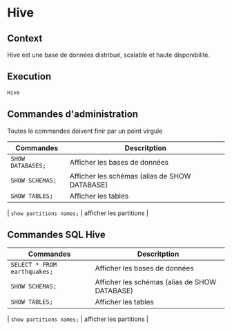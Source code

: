 # Hive


## Context

Hive est une base de données distribué, scalable et haute disponibilité.


## Execution

```bash
Hive
```

## Commandes d'administration

Toutes le commandes doivent finir par un point virgule

| Commandes | Descritption |
|---------- |------------- |
| ```SHOW DATABASES;``` | Afficher les bases de données |
| ```SHOW SCHEMAS;``` | Afficher les schémas (alias de SHOW DATABASE) |
| ```SHOW TABLES;``` | Afficher les tables |

| ```show partitions names;``` | afficher les partitions |

## Commandes SQL Hive

| Commandes | Descritption |
|---------- |------------- |
| ```SELECT * FROM earthquakes;``` | Afficher les bases de données |
| ```SHOW SCHEMAS;``` | Afficher les schémas (alias de SHOW DATABASE) |
| ```SHOW TABLES;``` | Afficher les tables |

| ```show partitions names;``` | afficher les partitions |
